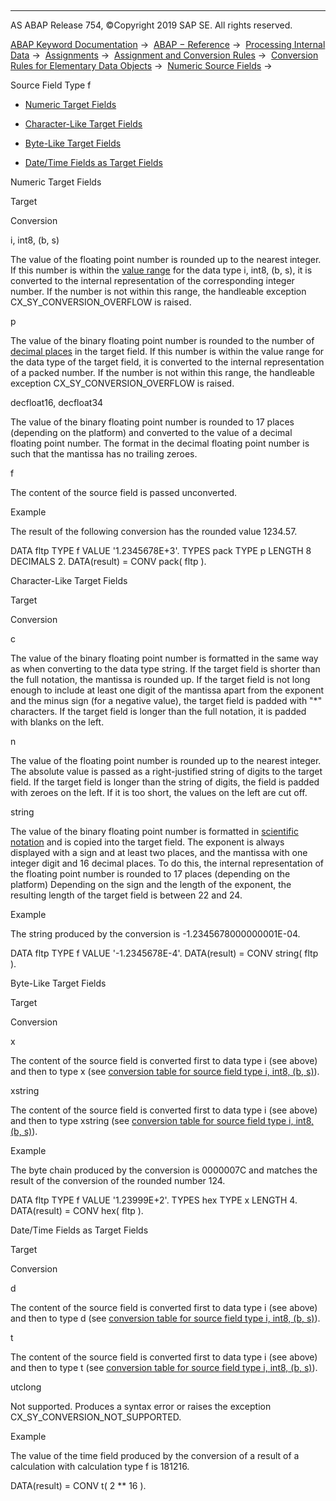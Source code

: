   

* * *

AS ABAP Release 754, ©Copyright 2019 SAP SE. All rights reserved.

[ABAP Keyword Documentation](javascript:call_link\('abenabap.htm'\)) →  [ABAP − Reference](javascript:call_link\('abenabap_reference.htm'\)) →  [Processing Internal Data](javascript:call_link\('abenabap_data_working.htm'\)) →  [Assignments](javascript:call_link\('abenvalue_assignments.htm'\)) →  [Assignment and Conversion Rules](javascript:call_link\('abenconversion_rules.htm'\)) →  [Conversion Rules for Elementary Data Objects](javascript:call_link\('abenconversion_elementary.htm'\)) →  [Numeric Source Fields](javascript:call_link\('abennumeric_source_fields.htm'\)) → 

Source Field Type f

-   [Numeric Target Fields](#@@ITOC@@ABENCONVERSION_TYPE_F_1)

-   [Character-Like Target Fields](#@@ITOC@@ABENCONVERSION_TYPE_F_2)

-   [Byte-Like Target Fields](#@@ITOC@@ABENCONVERSION_TYPE_F_3)

-   [Date/Time Fields as Target Fields](#@@ITOC@@ABENCONVERSION_TYPE_F_4)

Numeric Target Fields

Target

Conversion

i, int8, (b, s)

The value of the floating point number is rounded up to the nearest integer. If this number is within the [value range](javascript:call_link\('abenvalue_range_glosry.htm'\) "Glossary Entry") for the data type i, int8, (b, s), it is converted to the internal representation of the corresponding integer number. If the number is not within this range, the handleable exception CX\_SY\_CONVERSION\_OVERFLOW is raised.

p

The value of the binary floating point number is rounded to the number of [decimal places](javascript:call_link\('abenfractional_portion_glosry.htm'\) "Glossary Entry") in the target field. If this number is within the value range for the data type of the target field, it is converted to the internal representation of a packed number. If the number is not within this range, the handleable exception CX\_SY\_CONVERSION\_OVERFLOW is raised.

decfloat16, decfloat34

The value of the binary floating point number is rounded to 17 places (depending on the platform) and converted to the value of a decimal floating point number. The format in the decimal floating point number is such that the mantissa has no trailing zeroes.

f

The content of the source field is passed unconverted.

Example

The result of the following conversion has the rounded value 1234.57.

DATA fltp TYPE f VALUE '1.2345678E+3'.
TYPES pack TYPE p LENGTH 8 DECIMALS 2.
DATA(result) = CONV pack( fltp ).

Character-Like Target Fields

Target

Conversion

c

The value of the binary floating point number is formatted in the same way as when converting to the data type string. If the target field is shorter than the full notation, the mantissa is rounded up. If the target field is not long enough to include at least one digit of the mantissa apart from the exponent and the minus sign (for a negative value), the target field is padded with "\*" characters. If the target field is longer than the full notation, it is padded with blanks on the left.

n

The value of the floating point number is rounded up to the nearest integer. The absolute value is passed as a right-justified string of digits to the target field. If the target field is longer than the string of digits, the field is padded with zeroes on the left. If it is too short, the values on the left are cut off.

string

The value of the binary floating point number is formatted in [scientific notation](javascript:call_link\('abenscientific_notation_glosry.htm'\) "Glossary Entry") and is copied into the target field. The exponent is always displayed with a sign and at least two places, and the mantissa with one integer digit and 16 decimal places. To do this, the internal representation of the floating point number is rounded to 17 places (depending on the platform) Depending on the sign and the length of the exponent, the resulting length of the target field is between 22 and 24.

Example

The string produced by the conversion is \-1.2345678000000001E-04.

DATA fltp TYPE f VALUE '-1.2345678E-4'.
DATA(result) = CONV string( fltp ).

Byte-Like Target Fields

Target

Conversion

x

The content of the source field is converted first to data type i (see above) and then to type x (see [conversion table for source field type i, int8, (b, s)](javascript:call_link\('abenconversion_type_ibs.htm'\))).

xstring

The content of the source field is converted first to data type i (see above) and then to type xstring (see [conversion table for source field type i, int8, (b, s)](javascript:call_link\('abenconversion_type_ibs.htm'\))).

Example

The byte chain produced by the conversion is 0000007C and matches the result of the conversion of the rounded number 124.

DATA fltp TYPE f VALUE '1.23999E+2'.
TYPES hex TYPE x LENGTH 4.
DATA(result) = CONV hex( fltp ).

Date/Time Fields as Target Fields

Target

Conversion

d

The content of the source field is converted first to data type i (see above) and then to type d (see [conversion table for source field type i, int8, (b, s)](javascript:call_link\('abenconversion_type_ibs.htm'\))).

t

The content of the source field is converted first to data type i (see above) and then to type t (see [conversion table for source field type i, int8, (b, s)](javascript:call_link\('abenconversion_type_ibs.htm'\))).

utclong

Not supported. Produces a syntax error or raises the exception CX\_SY\_CONVERSION\_NOT\_SUPPORTED.

Example

The value of the time field produced by the conversion of a result of a calculation with calculation type f is 181216.

DATA(result) = CONV t( 2 \*\* 16 ).
